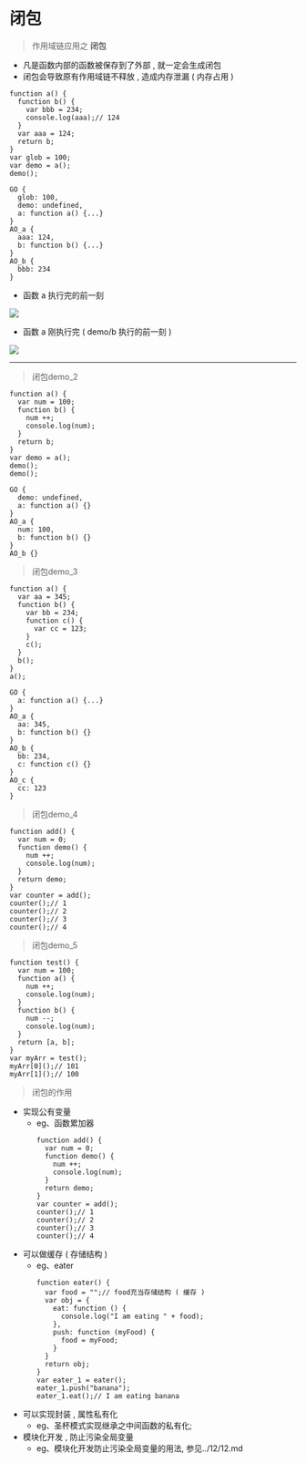 # 闭包

> 作用域链应用之 **闭包**

- 凡是函数内部的函数被保存到了外部 , 就一定会生成闭包
- 闭包会导致原有作用域链不释放 , 造成内存泄漏 ( 内存占用 )

```
function a() {
  function b() {
    var bbb = 234;
    console.log(aaa);// 124
  }
  var aaa = 124;
  return b;
}
var glob = 100;
var demo = a();
demo();
```
```
GO {
  glob: 100,
  demo: undefined,
  a: function a() {...}
}
AO_a {
  aaa: 124,
  b: function b() {...}
}
AO_b {
  bbb: 234
}
```

- 函数 a 执行完的前一刻

![](./5.png)

- 函数 a 刚执行完 ( demo/b 执行的前一刻 )

![](./6.png)

---------------------------------------

> 闭包demo_2

```
function a() {
  var num = 100;
  function b() {
    num ++;
    console.log(num);
  }
  return b;
}
var demo = a();
demo();
demo();
```
```
GO {
  demo: undefined,
  a: function a() {}
}
AO_a {
  num: 100,
  b: function b() {}
}
AO_b {}
```

> 闭包demo_3

```
function a() {
  var aa = 345;
  function b() {
    var bb = 234;
    function c() {
      var cc = 123;
    }
    c();
  }
  b();
}
a();
```
```
GO {
  a: function a() {...}
}
AO_a {
  aa: 345,
  b: function b() {}
}
AO_b {
  bb: 234,
  c: function c() {}
}
AO_c {
  cc: 123
}
```

> 闭包demo_4
```
function add() {
  var num = 0;
  function demo() {
    num ++;
    console.log(num);
  }
  return demo;
}
var counter = add();
counter();// 1
counter();// 2
counter();// 3
counter();// 4
```

> 闭包demo_5
```
function test() {
  var num = 100;
  function a() {
    num ++;
    console.log(num);
  }
  function b() {
    num --;
    console.log(num);
  }
  return [a, b];
}
var myArr = test();
myArr[0]();// 101
myArr[1]();// 100
```

> 闭包的作用
- 实现公有变量
  - eg、函数累加器
    ```
    function add() {
      var num = 0;
      function demo() {
        num ++;
        console.log(num);
      }
      return demo;
    }
    var counter = add();
    counter();// 1
    counter();// 2
    counter();// 3
    counter();// 4
    ```
- 可以做缓存 ( 存储结构 )
  - eg、eater
    ```
    function eater() {
      var food = "";// food充当存储结构 ( 缓存 )
      var obj = {
        eat: function () {
          console.log("I am eating " + food);
        },
        push: function (myFood) {
          food = myFood;
        }
      }
      return obj;
    }
    var eater_1 = eater();
    eater_1.push("banana");
    eater_1.eat();// I am eating banana
    ```
- 可以实现封装 , 属性私有化
  - eg、圣杯模式实现继承之中间函数的私有化;
- 模块化开发 , 防止污染全局变量
  - eg、模块化开发防止污染全局变量的用法, 参见../12/12.md